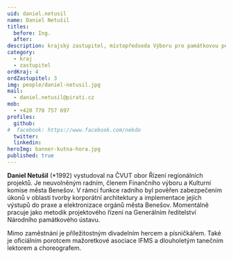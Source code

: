 ```yaml
---
uid: daniel.netusil
name: Daniel Netušil
titles:
  before: Ing.
  after:
description: krajský zastupitel, místopředseda Výboru pro památkovou péči, kulturu a cestovní ruch, radní - Benešov
category:
  - kraj
  - zastupitel
ordKraj: 4
ordZastupitel: 3
img: people/daniel-netusil.jpg
mail:
  - daniel.netusil@pirati.cz
mob:
  - +420 778 757 697
profiles:
  github:
#  facebook: https://www.facebook.com/nekdo
  twitter:
  linkedin:
heroImg: banner-kutna-hora.jpg
published: true
---
```


**Daniel Netušil** (*1992) vystudoval na ČVUT obor Řízení regionálních projektů. Je neuvolněným radním, členem Finančního výboru a Kulturní komise města Benešov. V rámci funkce radního byl pověřen zabezpečením úkonů v oblasti tvorby korporátní architektury a implementace jejích výstupů do praxe a elektronizace orgánů města Benešov. Momentálně pracuje jako metodik projektového řízení na Generálním ředitelství Národního památkového ústavu.

Mimo zaměstnání je příležitostným divadelním hercem a písničkářem. Také je oficiálním porotcem mažoretkové asociace IFMS a dlouholetým tanečním lektorem a choreografem.

